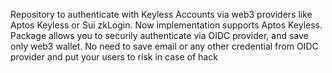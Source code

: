 Repository to authenticate with Keyless Accounts via 
web3 providers like Aptos Keyless or Sui zkLogin. Now implementation supports Aptos Keyless. Package allows you to securily authenticate via OIDC provider, and save only web3 wallet. No need to save email or any other credential from OIDC provider and put your users to risk in case of hack

